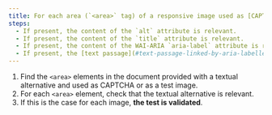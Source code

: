```yaml
---
title: For each area (`<area>` tag) of a responsive image used as [CAPTCHA](#captcha) or as a [test image](#image-test), with a [text alternative](#alternative-textual-image), is this alternative relevant?
steps:
  - If present, the content of the `alt` attribute is relevant.
  - If present, the content of the `title` attribute is relevant.
  - If present, the content of the WAI-ARIA `aria-label` attribute is relevant.
  - If present, the [text passage](#text-passage-linked-by-aria-labelledby-or-aria-describedby) associated via the WAI-ARIA attribute `aria-labelledby` is relevant .
---
```


1. Find the `<area>` elements in the document provided with a textual alternative and used as CAPTCHA or as a test image.
2. For each `<area>` element, check that the textual alternative is relevant.
3. If this is the case for each image, **the test is validated**.
